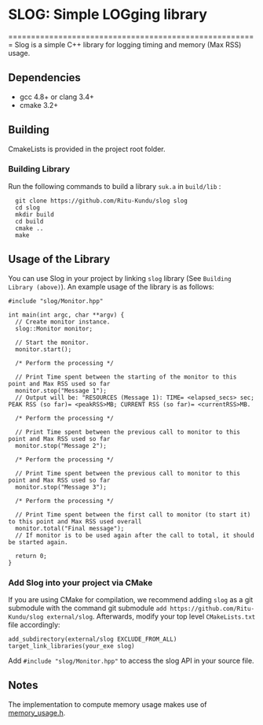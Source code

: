 # SLOG: Simple LOGging library
=======================================================
Slog is a simple C++ library for logging timing and memory (Max RSS) usage.
## Dependencies
- gcc 4.8+ or clang 3.4+
- cmake 3.2+

## Building
CmakeLists is provided in the project root folder.
### Building Library
Run the following commands to build a library `suk.a` in `build/lib` :
```console
  git clone https://github.com/Ritu-Kundu/slog slog
  cd slog
  mkdir build
  cd build
  cmake ..
  make
```
## Usage of the Library
You can use Slog in your project by linking `slog` library (See `Building Library (above)`).
An example usage of the library is as follows:
```console
#include "slog/Monitor.hpp"

int main(int argc, char **argv) {
  // Create monitor instance.
  slog::Monitor monitor;

  // Start the monitor.
  monitor.start();
  
  /* Perform the processing */

  // Print Time spent between the starting of the monitor to this point and Max RSS used so far
  monitor.stop("Message 1");
  // Output will be: "RESOURCES (Message 1): TIME= <elapsed_secs> sec; PEAK RSS (so far)= <peakRSS>MB; CURRENT RSS (so far)= <currentRSS>MB.

  /* Perform the processing */

  // Print Time spent between the previous call to monitor to this point and Max RSS used so far
  monitor.stop("Message 2");

  /* Perform the processing */

  // Print Time spent between the previous call to monitor to this point and Max RSS used so far
  monitor.stop("Message 3");

  /* Perform the processing */

  // Print Time spent between the first call to monitor (to start it) to this point and Max RSS used overall
  monitor.total("Final message");
  // If monitor is to be used again after the call to total, it should be started again.

  return 0;
}
```
### Add Slog into your project via CMake
If you are using CMake for compilation, we recommend adding `slog` as a git submodule with the command git submodule `add https://github.com/Ritu-Kundu/slog external/slog`. Afterwards, modify your top level `CMakeLists.txt` file accordingly:
```console
add_subdirectory(external/slog EXCLUDE_FROM_ALL)
target_link_libraries(your_exe slog)
```
Add `#include "slog/Monitor.hpp"` to access the slog API in your source file.

## Notes
The implementation to compute memory usage makes use of [memory_usage.h](http://nadeausoftware.com/articles/2012/07/c_c_tip_how_get_process_resident_set_size_physical_memory_use).



